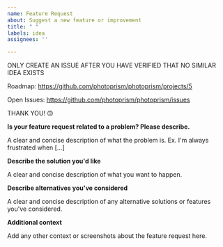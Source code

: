 ```yaml
---
name: Feature Request
about: Suggest a new feature or improvement
title: " "
labels: idea
assignees: ''

---
```


ONLY CREATE AN ISSUE AFTER YOU HAVE VERIFIED THAT NO SIMILAR IDEA EXISTS

Roadmap: https://github.com/photoprism/photoprism/projects/5

Open Issues: https://github.com/photoprism/photoprism/issues

THANK YOU! 🙃

**Is your feature request related to a problem? Please describe.**

A clear and concise description of what the problem is. Ex. I'm always frustrated when [...]

**Describe the solution you'd like**

A clear and concise description of what you want to happen.

**Describe alternatives you've considered**

A clear and concise description of any alternative solutions or features you've considered.

**Additional context**

Add any other context or screenshots about the feature request here.
